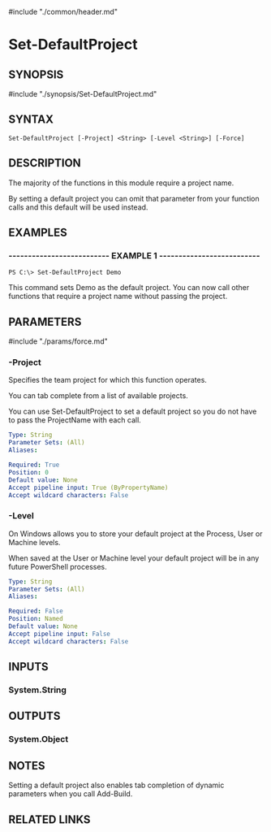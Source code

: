 #include "./common/header.md"

# Set-DefaultProject

## SYNOPSIS
#include "./synopsis/Set-DefaultProject.md"

## SYNTAX

```
Set-DefaultProject [-Project] <String> [-Level <String>] [-Force]
```

## DESCRIPTION
The majority of the functions in this module require a project name.

By setting a default project you can omit that parameter from your function 
calls and this default will be used instead.

## EXAMPLES

### -------------------------- EXAMPLE 1 --------------------------
```
PS C:\> Set-DefaultProject Demo
```

This command sets Demo as the default project.
You can now call other functions that require a project name without passing 
the project.

## PARAMETERS

#include "./params/force.md"

### -Project
Specifies the team project for which this function operates.

You can tab complete from a list of available projects.

You can use Set-DefaultProject to set a default project so
you do not have to pass the ProjectName with each call.

```yaml
Type: String
Parameter Sets: (All)
Aliases: 

Required: True
Position: 0
Default value: None
Accept pipeline input: True (ByPropertyName)
Accept wildcard characters: False
```

### -Level
On Windows allows you to store your default project at the Process, User or 
Machine levels. 

When saved at the User or Machine level your default project will be in any 
future PowerShell processes.

```yaml
Type: String
Parameter Sets: (All)
Aliases: 

Required: False
Position: Named
Default value: None
Accept pipeline input: False
Accept wildcard characters: False
```

## INPUTS

### System.String

## OUTPUTS

### System.Object

## NOTES
Setting a default project also enables tab completion of dynamic parameters 
when you call Add-Build.

## RELATED LINKS